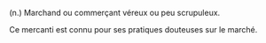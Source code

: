 (n.) Marchand ou commerçant véreux ou peu scrupuleux.

Ce mercanti est connu pour ses pratiques douteuses sur le marché.
